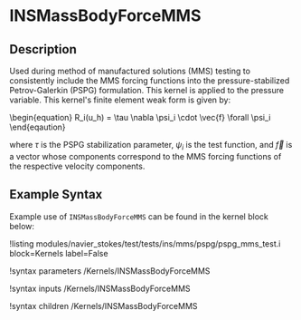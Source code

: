 # INSMassBodyForceMMS

## Description

Used during method of manufactured solutions (MMS) testing to consistently include
the MMS forcing functions into the pressure-stabilized Petrov-Galerkin (PSPG)
formulation. This kernel is applied to the pressure variable. This kernel's
finite element weak form is given by:

\begin{equation}
R_i(u_h) = \tau \nabla \psi_i \cdot \vec{f} \forall \psi_i
\end{eqaution}

where $\tau$ is the PSPG stabilization parameter,
$\psi_i$ is the test function, and $\vec{f}$ is a vector whose components
correspond to the MMS forcing functions of the respective velocity components.

## Example Syntax

Example use of `INSMassBodyForceMMS` can be found in the kernel block below:

!listing modules/navier_stokes/test/tests/ins/mms/pspg/pspg_mms_test.i block=Kernels label=False

!syntax parameters /Kernels/INSMassBodyForceMMS

!syntax inputs /Kernels/INSMassBodyForceMMS

!syntax children /Kernels/INSMassBodyForceMMS

